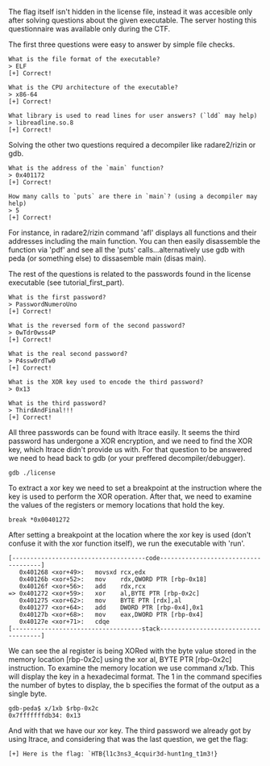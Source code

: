 The flag itself isn't hidden in the license file, instead it was accesible only after solving questions about the given executable. The server hosting this questionnaire was available only during the CTF.

The first three questions were easy to answer by simple file checks.

```
What is the file format of the executable?
> ELF
[+] Correct!

What is the CPU architecture of the executable?
> x86-64
[+] Correct!

What library is used to read lines for user answers? (`ldd` may help)
> libreadline.so.8
[+] Correct!
```
Solving the other two questions required a decompiler like radare2/rizin or gdb.
```
What is the address of the `main` function?
> 0x401172
[+] Correct!

How many calls to `puts` are there in `main`? (using a decompiler may help)
> 5
[+] Correct!
```
For instance, in radare2/rizin command 'afl' displays all functions and their addresses including the main function. You can then easily disassemble the function
via 'pdf' and see all the 'puts' calls...alternatively use gdb with peda (or something else) to dissasemble main (disas main).

The rest of the questions is related to the passwords found in the license executable (see tutorial_first_part). 
```
What is the first password?
> PasswordNumeroUno
[+] Correct!

What is the reversed form of the second password?
> 0wTdr0wss4P
[+] Correct!

What is the real second password?
> P4ssw0rdTw0
[+] Correct!

What is the XOR key used to encode the third password?
> 0x13

What is the third password?
> ThirdAndFinal!!!
[+] Correct!

```
All three passwords can be found with ltrace easily. It seems the third password has undergone a XOR encryption, and we need to find the XOR key, which
ltrace didn't provide us with. For that question to be answered we need to head back to gdb (or your preffered decompiler/debugger).

```
gdb ./license
```
To extract a xor key we need to set a breakpoint at the instruction where the key is used to perform the XOR operation. After that, we need to examine
the values of the registers or memory locations that hold the key.

```
break *0x00401272
```
After setting a breakpoint at the location where the xor key is used (don't confuse it with the xor function itself), we run the executable with 'run'.

```
[-------------------------------------code-------------------------------------]
   0x401268 <xor+49>:   movsxd rcx,edx
   0x40126b <xor+52>:   mov    rdx,QWORD PTR [rbp-0x18]
   0x40126f <xor+56>:   add    rdx,rcx
=> 0x401272 <xor+59>:   xor    al,BYTE PTR [rbp-0x2c]
   0x401275 <xor+62>:   mov    BYTE PTR [rdx],al
   0x401277 <xor+64>:   add    DWORD PTR [rbp-0x4],0x1
   0x40127b <xor+68>:   mov    eax,DWORD PTR [rbp-0x4]
   0x40127e <xor+71>:   cdqe
[------------------------------------stack-------------------------------------]

```
We can see the al register is being XORed with the byte value stored in the memory location [rbp-0x2c] using the xor al, 
BYTE PTR [rbp-0x2c] instruction. To examine the memory location we use command x/1xb. This will display the key in a hexadecimal format. The 1 in the command specifies the number of bytes to display,
the b specifies the format of the output as a single byte.

```
gdb-peda$ x/1xb $rbp-0x2c
0x7fffffffdb34: 0x13

```
And with that we have our xor key. The third password we already got by using ltrace, and considering that was the last question, we get the flag: 

```
[+] Here is the flag: `HTB{l1c3ns3_4cquir3d-hunt1ng_t1m3!}

```
